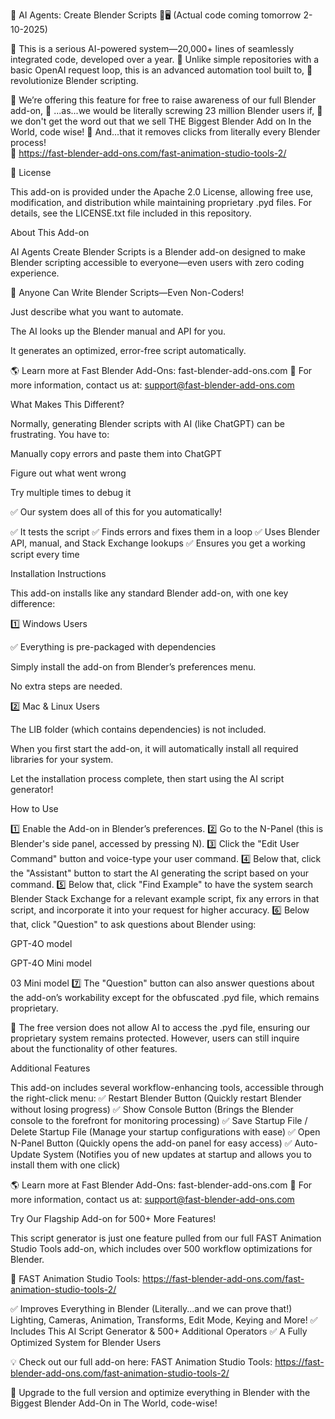 🚀 AI Agents: Create Blender Scripts 🎨🖥️
(Actual code coming tomorrow 2-10-2025)

🔹 This is a serious AI-powered system—20,000+ lines of seamlessly integrated code, developed over a year. 
🔹 Unlike simple repositories with a basic OpenAI request loop, this is an advanced automation tool built to, 
🔹 revolutionize Blender scripting.

🔹 We’re offering this feature for free to raise awareness of our full Blender add-on, 
🔹 ...as...we would be literally screwing 23 million Blender users if,
🔹 we don't get the word out that we sell THE Biggest Blender Add on In the World, code wise! 
🔹 And...that it removes clicks from literally every Blender process!  
🔹 https://fast-blender-add-ons.com/fast-animation-studio-tools-2/

🚀 License

This add-on is provided under the Apache 2.0 License, allowing free use, modification, and distribution while maintaining proprietary .pyd files. For details, see the LICENSE.txt file included in this repository.

About This Add-on

AI Agents Create Blender Scripts is a Blender add-on designed to make Blender scripting accessible to everyone—even users with zero coding experience.

🚀 Anyone Can Write Blender Scripts—Even Non-Coders!

Just describe what you want to automate.

The AI looks up the Blender manual and API for you.

It generates an optimized, error-free script automatically.

🌎 Learn more at Fast Blender Add-Ons: fast-blender-add-ons.com
📩 For more information, contact us at: support@fast-blender-add-ons.com

What Makes This Different?

Normally, generating Blender scripts with AI (like ChatGPT) can be frustrating. You have to:

Manually copy errors and paste them into ChatGPT

Figure out what went wrong

Try multiple times to debug it

✅ Our system does all of this for you automatically!

✅ It tests the script
✅ Finds errors and fixes them in a loop
✅ Uses Blender API, manual, and Stack Exchange lookups
✅ Ensures you get a working script every time

Installation Instructions

This add-on installs like any standard Blender add-on, with one key difference:

1️⃣ Windows Users

✅ Everything is pre-packaged with dependencies

Simply install the add-on from Blender’s preferences menu.

No extra steps are needed.

2️⃣ Mac & Linux Users

The LIB folder (which contains dependencies) is not included.

When you first start the add-on, it will automatically install all required libraries for your system.

Let the installation process complete, then start using the AI script generator!

How to Use

1️⃣ Enable the Add-on in Blender’s preferences.
2️⃣ Go to the N-Panel (this is Blender's side panel, accessed by pressing N).
3️⃣ Click the "Edit User Command" button and voice-type your user command.
4️⃣ Below that, click the "Assistant" button to start the AI generating the script based on your command.
5️⃣ Below that, click "Find Example" to have the system search Blender Stack Exchange for a relevant example script, fix any errors in that script, and incorporate it into your request for higher accuracy.
6️⃣ Below that, click "Question" to ask questions about Blender using:

GPT-4O model

GPT-4O Mini model

03 Mini model
7️⃣ The "Question" button can also answer questions about the add-on’s workability except for the obfuscated .pyd file, which remains proprietary.

🔹 The free version does not allow AI to access the .pyd file, ensuring our proprietary system remains protected. However, users can still inquire about the functionality of other features.

Additional Features

This add-on includes several workflow-enhancing tools, accessible through the right-click menu:
✅ Restart Blender Button (Quickly restart Blender without losing progress)
✅ Show Console Button (Brings the Blender console to the forefront for monitoring processing)
✅ Save Startup File / Delete Startup File (Manage your startup configurations with ease)
✅ Open N-Panel Button (Quickly opens the add-on panel for easy access)
✅ Auto-Update System (Notifies you of new updates at startup and allows you to install them with one click)

🌎 Learn more at Fast Blender Add-Ons: fast-blender-add-ons.com
📩 For more information, contact us at: support@fast-blender-add-ons.com

Try Our Flagship Add-on for 500+ More Features!

This script generator is just one feature pulled from our full FAST Animation Studio Tools add-on, which includes over 500 workflow optimizations for Blender.

🌟 FAST Animation Studio Tools: https://fast-blender-add-ons.com/fast-animation-studio-tools-2/

✅ Improves Everything in Blender (Literally...and we can prove that!) Lighting, Cameras, Animation, Transforms, Edit Mode, Keying and More!
✅ Includes This AI Script Generator & 500+ Additional Operators
✅ A Fully Optimized System for Blender Users

💡 Check out our full add-on here: FAST Animation Studio Tools: https://fast-blender-add-ons.com/fast-animation-studio-tools-2/

🚀 Upgrade to the full version and optimize everything in Blender with the Biggest Blender Add-On in The World, code-wise!

